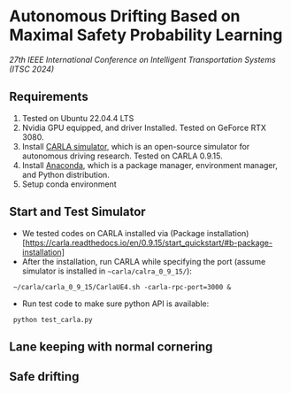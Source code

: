 # Autonomous Drifting Based on Maximal Safety Probability Learning
*27th IEEE International Conference on Intelligent Transportation Systems (ITSC 2024)*


## Requirements
1. Tested on Ubuntu 22.04.4 LTS
2. Nvidia GPU equipped, and driver Installed. Tested on GeForce RTX 3080. 
3. Install [CARLA simulator](https://carla.org/), which is an open-source simulator for autonomous driving research. Tested on CARLA 0.9.15. 
4. Install [Anaconda](https://www.anaconda.com/), which is a package manager, environment manager, and Python distribution.
5. Setup conda environment


## Start and Test Simulator

- We tested codes on CARLA installed via (Package installation)[https://carla.readthedocs.io/en/0.9.15/start_quickstart/#b-package-installation]
- After the installation, run CARLA while specifying the port (assume simulator is installed in `~carla/calra_0_9_15/`):
```console
 ~/carla/carla_0_9_15/CarlaUE4.sh -carla-rpc-port=3000 &
```
- Run test code to make sure python API is available:
```console
 python test_carla.py 
```

## Lane keeping with normal cornering



## Safe drifting

